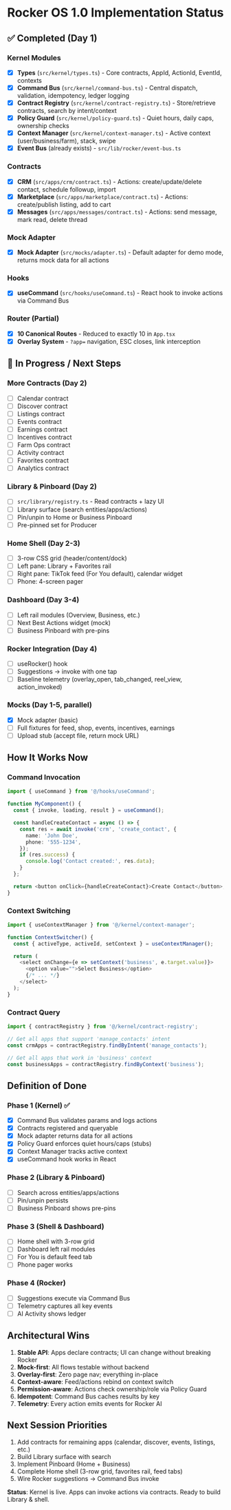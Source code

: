 # Rocker OS 1.0 Implementation Status

## ✅ Completed (Day 1)

### Kernel Modules
- [x] **Types** (`src/kernel/types.ts`) - Core contracts, AppId, ActionId, EventId, contexts
- [x] **Command Bus** (`src/kernel/command-bus.ts`) - Central dispatch, validation, idempotency, ledger logging
- [x] **Contract Registry** (`src/kernel/contract-registry.ts`) - Store/retrieve contracts, search by intent/context
- [x] **Policy Guard** (`src/kernel/policy-guard.ts`) - Quiet hours, daily caps, ownership checks
- [x] **Context Manager** (`src/kernel/context-manager.ts`) - Active context (user/business/farm), stack, swipe
- [x] **Event Bus** (already exists) - `src/lib/rocker/event-bus.ts`

### Contracts
- [x] **CRM** (`src/apps/crm/contract.ts`) - Actions: create/update/delete contact, schedule followup, import
- [x] **Marketplace** (`src/apps/marketplace/contract.ts`) - Actions: create/publish listing, add to cart
- [x] **Messages** (`src/apps/messages/contract.ts`) - Actions: send message, mark read, delete thread

### Mock Adapter
- [x] **Mock Adapter** (`src/mocks/adapter.ts`) - Default adapter for demo mode, returns mock data for all actions

### Hooks
- [x] **useCommand** (`src/hooks/useCommand.ts`) - React hook to invoke actions via Command Bus

### Router (Partial)
- [x] **10 Canonical Routes** - Reduced to exactly 10 in `App.tsx`
- [x] **Overlay System** - `?app=` navigation, ESC closes, link interception

## 🚧 In Progress / Next Steps

### More Contracts (Day 2)
- [ ] Calendar contract
- [ ] Discover contract  
- [ ] Listings contract
- [ ] Events contract
- [ ] Earnings contract
- [ ] Incentives contract
- [ ] Farm Ops contract
- [ ] Activity contract
- [ ] Favorites contract
- [ ] Analytics contract

### Library & Pinboard (Day 2)
- [ ] `src/library/registry.ts` - Read contracts + lazy UI
- [ ] Library surface (search entities/apps/actions)
- [ ] Pin/unpin to Home or Business Pinboard
- [ ] Pre-pinned set for Producer

### Home Shell (Day 2-3)
- [ ] 3-row CSS grid (header/content/dock)
- [ ] Left pane: Library + Favorites rail
- [ ] Right pane: TikTok feed (For You default), calendar widget
- [ ] Phone: 4-screen pager

### Dashboard (Day 3-4)
- [ ] Left rail modules (Overview, Business, etc.)
- [ ] Next Best Actions widget (mock)
- [ ] Business Pinboard with pre-pins

### Rocker Integration (Day 4)
- [ ] useRocker() hook
- [ ] Suggestions → invoke with one tap
- [ ] Baseline telemetry (overlay_open, tab_changed, reel_view, action_invoked)

### Mocks (Day 1-5, parallel)
- [x] Mock adapter (basic)
- [ ] Full fixtures for feed, shop, events, incentives, earnings
- [ ] Upload stub (accept file, return mock URL)

## How It Works Now

### Command Invocation
```typescript
import { useCommand } from '@/hooks/useCommand';

function MyComponent() {
  const { invoke, loading, result } = useCommand();

  const handleCreateContact = async () => {
    const res = await invoke('crm', 'create_contact', {
      name: 'John Doe',
      phone: '555-1234',
    });
    if (res.success) {
      console.log('Contact created:', res.data);
    }
  };

  return <button onClick={handleCreateContact}>Create Contact</button>;
}
```

### Context Switching
```typescript
import { useContextManager } from '@/kernel/context-manager';

function ContextSwitcher() {
  const { activeType, activeId, setContext } = useContextManager();

  return (
    <select onChange={e => setContext('business', e.target.value)}>
      <option value="">Select Business</option>
      {/* ... */}
    </select>
  );
}
```

### Contract Query
```typescript
import { contractRegistry } from '@/kernel/contract-registry';

// Get all apps that support 'manage_contacts' intent
const crmApps = contractRegistry.findByIntent('manage_contacts');

// Get all apps that work in 'business' context
const businessApps = contractRegistry.findByContext('business');
```

## Definition of Done

### Phase 1 (Kernel) ✅
- [x] Command Bus validates params and logs actions
- [x] Contracts registered and queryable
- [x] Mock adapter returns data for all actions
- [x] Policy Guard enforces quiet hours/caps (stubs)
- [x] Context Manager tracks active context
- [x] useCommand hook works in React

### Phase 2 (Library & Pinboard) 
- [ ] Search across entities/apps/actions
- [ ] Pin/unpin persists
- [ ] Business Pinboard shows pre-pins

### Phase 3 (Shell & Dashboard)
- [ ] Home shell with 3-row grid
- [ ] Dashboard left rail modules
- [ ] For You is default feed tab
- [ ] Phone pager works

### Phase 4 (Rocker)
- [ ] Suggestions execute via Command Bus
- [ ] Telemetry captures all key events
- [ ] AI Activity shows ledger

## Architectural Wins

1. **Stable API**: Apps declare contracts; UI can change without breaking Rocker
2. **Mock-first**: All flows testable without backend
3. **Overlay-first**: Zero page nav; everything in-place
4. **Context-aware**: Feed/actions rebind on context switch
5. **Permission-aware**: Actions check ownership/role via Policy Guard
6. **Idempotent**: Command Bus caches results by key
7. **Telemetry**: Every action emits events for Rocker AI

## Next Session Priorities

1. Add contracts for remaining apps (calendar, discover, events, listings, etc.)
2. Build Library surface with search
3. Implement Pinboard (Home + Business)
4. Complete Home shell (3-row grid, favorites rail, feed tabs)
5. Wire Rocker suggestions → Command Bus invoke

**Status**: Kernel is live. Apps can invoke actions via contracts. Ready to build Library & shell.
